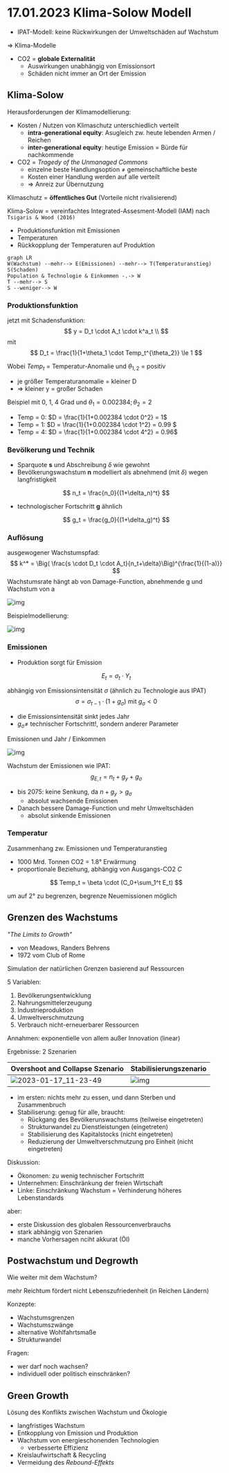 # 17.01.2023 Klima-Solow Modell

- IPAT-Modell: keine Rückwirkungen der Umweltschäden auf Wachstum

=> Klima-Modelle

- CO2 = **globale Externalität**
    - Auswirkungen unabhängig von Emissionsort
    - Schäden nicht immer an Ort der Emission

## Klima-Solow

Herausforderungen der Klimamodellierung:

- Kosten / Nutzen von Klimaschutz unterschiedlich verteilt
    - **intra-generational equity**: Asugleich zw. heute lebenden Armen / Reichen
    - **inter-generational equity**: heutige Emission = Bürde für nachkommende
- CO2 = *Tragedy of the Unmanaged Commons*
    - einzelne beste Handlungsoption $\neq$ gemeinschaftliche beste
    - Kosten einer Handlung werden auf alle verteilt
    - => Anreiz zur Übernutzung

Klimaschutz = **öffentliches Gut** (Vorteile nicht rivalisierend)

Klima-Solow = vereinfachtes Integrated-Assesment-Modell (IAM) nach `Tsigaris & Wood (2016)`

- Produktionsfunktion mit Emissionen
- Temperaturen
- Rückkopplung der Temperaturen auf Produktion

```mermaid
graph LR
W(Wachstum) --mehr--> E(Emissionen) --mehr--> T(Temperaturanstieg)
S(Schaden)
Population & Technologie & Einkommen -.-> W
T --mehr--> S
S --weniger--> W
```



### Produktionsfunktion

jetzt mit Schadensfunktion:
$$
y = D_t \cdot A_t \cdot k^a_t \\
$$
mit
$$
D_t = \frac{1}{1+\theta_1  \cdot Temp_t^{\theta_2}} \le 1
$$

Wobei $Temp_t$ = Temperatur-Anomalie und $\theta_{1,2}$ = positiv

- je größer Temperaturanomalie = kleiner D 
- => kleiner y = großer Schaden

Beispiel mit 0, 1, 4 Grad und $\theta_1 = 0.002384; \theta_2 = 2$

- Temp = 0: $D = \frac{1}{1+0.002384 \cdot 0^2} = 1$
- Temp = 1: $D = \frac{1}{1+0.002384 \cdot 1^2} = 0.99 $
- Temp = 4: $D = \frac{1}{1+0.002384 \cdot 4^2} = 0.96$

### Bevölkerung und Technik

- Sparquote **s** und Abschreibung $\delta$ wie gewohnt
- Bevölkerungswachstum **n** modelliert als abnehmend (mit $\delta$) wegen langfristigkeit

$$
n_t = \frac{n_0}{(1+\delta_n)^t}
$$

- technologischer Fortschritt **g** ähnlich

$$
g_t = \frac{g_0}{(1+\delta_g)^t}
$$



### Auflösung

ausgewogener Wachstumspfad:
$$
k^* = \Big( \frac{s \cdot D_t \cdot A_t}{n_t+\delta}\Big)^{\frac{1}{(1-a)}}
$$
Wachstumsrate hängt ab von Damage-Function, abnehmende g und Wachstum von a

![img](../images/2023-01-17_10-12-19.jpg)

Beispielmodellierung:

![img](../images/2023-01-17_10-16-26.jpg)

### Emissionen

- Produktion sorgt für Emission

$$
E_t = \sigma_t \cdot Y_t
$$

abhängig von Emissionsintensität $\sigma$ (ähnlich zu Technologie aus IPAT)
$$
\sigma = \sigma_{t-1} \cdot (1+g_\sigma) \text{ mit } g_\sigma < 0
$$

- die Emissionsintensität sinkt jedes Jahr
- $g_\sigma \neq$ technischer Fortschritt!, sondern anderer Parameter

Emissionen und Jahr / Einkommen

![img](../images/2023-01-17_10-22-54.jpg)

Wachstum der Emissionen wie IPAT:
$$
g_{E,t} = n_t + g_{y} + g_{\sigma}
$$

- bis 2075: keine Senkung, da $n+g_y>g_\sigma$
    - absolut wachsende Emissionen
- Danach bessere Damage-Function und mehr Umweltschäden
    - absolut sinkende Emissionen

### Temperatur

Zusammenhang zw. Emissionen und Temperaturanstieg

- 1000 Mrd. Tonnen CO2 = 1.8° Erwärmung
- proportionale Beziehung, abhängig von Ausgangs-CO2 *C*

$$
Temp_t = \beta \cdot (C_0+\sum_1^t E_t)
$$

um auf 2° zu begrenzen, begrenze Neuemissionen möglich



## Grenzen des Wachstums

*"The Limits to Growth"*

- von Meadows, Randers Behrens
- 1972 vom Club of Rome



Simulation der natürlichen Grenzen basierend auf Ressourcen

5 Variablen:

1. Bevölkerungsentwicklung
2. Nahrungsmittelerzeugung
3. Industrieproduktion
4. Umweltverschmutzung
5. Verbrauch nicht-erneuerbarer Ressourcen

Annahmen: exponentielle von allem außer Innovation (linear)

Ergebnisse: 2 Szenarien

| Overshoot and Collapse Szenario                              | Stabilisierungszenario                    |
| ------------------------------------------------------------ | ----------------------------------------- |
| ![2023-01-17_11-23-49](../images/2023-01-17_11-23-49-3951073.jpg) | ![img](../images/2023-01-17_11-23-57.jpg) |

- im ersten: nichts mehr zu essen, und dann Sterben und Zusammenbruch
- Stabiliserung: genug für alle, braucht:
    - Rückgang des Bevölkerunswachstums (teilweise eingetreten)
    - Strukturwandel zu Dienstleistungen (eingetreten)
    - Stabilisierung des Kapitalstocks (nicht eingetreten)
    - Reduzierung der Umweltverschmutzung pro Einheit (nicht eingetreten)



Diskussion: 

- Ökonomen: zu wenig technischer Fortschritt
- Unternehmen: Einschränkung der freien Wirtschaft
- Linke: Einschränkung Wachstum = Verhinderung höheres Lebenstandards

aber:

- erste Diskussion des globalen Ressourcenverbrauchs
- stark abhängig von Szenarien
- manche Vorhersagen nciht akkurat (Öl)



## Postwachstum und Degrowth

Wie weiter mit dem Wachstum? 

mehr Reichtum fördert nicht Lebenszufriedenheit (in Reichen Ländern)

Konzepte:

- Wachstumsgrenzen
- Wachstumszwänge
- alternative Wohlfahrtsmaße
- Strukturwandel

Fragen:

- wer darf noch wachsen?
- individuell oder politisch einschränken?

## Green Growth

Lösung des Konflikts zwischen Wachstum und Ökologie

- langfristiges Wachstum
- Entkopplung von Emission und Produktion
- Wachstum von energieschonenden Technologien
    - verbesserte Effizienz
- Kreislaufwirtschaft & Recycling
- Vermeidung des *Rebound-Effekts*





